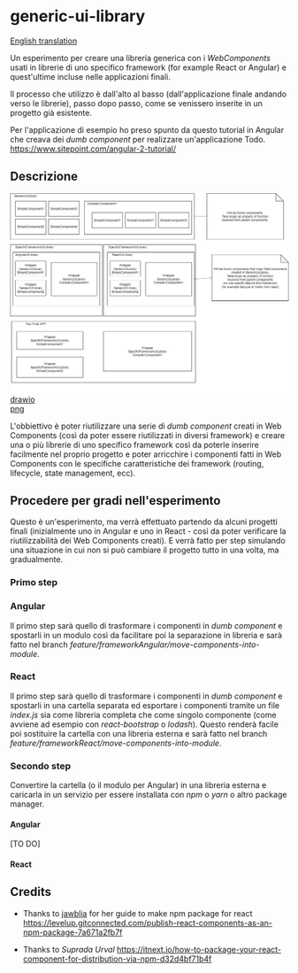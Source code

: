 # generic-ui-library

[English translation](./README_EN.md)

Un esperimento per creare una libreria generica con i *WebComponents* usati in librerie di uno specifico framework (for example React or Angular) e quest'ultime incluse nelle applicazioni finali.

Il processo che utilizzo è dall'alto al basso (dall'applicazione finale andando verso le librerie), passo dopo passo, come se venissero inserite in un progetto già esistente.

Per l'applicazione di esempio ho preso spunto da questo tutorial in Angular che creava dei *dumb component* per realizzare un'applicazione Todo.
https://www.sitepoint.com/angular-2-tutorial/

## Descrizione

![Diagram](Project/Diagrams/schema.png)  
[drawio](Project/Diagrams/schema.drawio)  
[png](Project/Diagrams/schema.png)  

L'obbiettivo è poter riutilizzare una serie di *dumb component* creati in Web Components (così da poter essere riutilizzati in diversi framework) e creare una o più librerie di uno specifico framework così da poterle inserire facilmente nel proprio progetto e poter arricchire i componenti fatti in Web Components con le specifiche caratteristiche dei framework (routing, lifecycle, state management, ecc).

## Procedere per gradi nell'esperimento

Questo è un'esperimento, ma verrà effettuato partendo da alcuni progetti finali (inizialmente uno in Angular e uno in React - così da poter verificare la riutilizzabilità dei Web Components creati). E verrà fatto per step simulando una situazione in cui non si può cambiare il progetto tutto in una volta, ma gradualmente.

### Primo step
### Angular

Il primo step sarà quello di trasformare i componenti in *dumb component* e spostarli in un modulo così da facilitare poi la separazione in libreria e sarà fatto nel branch *feature/frameworkAngular/move-components-into-module*.

### React

Il primo step sarà quello di trasformare i componenti in *dumb component* e spostarli in una cartella separata ed esportare i componenti tramite un file *index.js* sia come libreria completa che come singolo componente (come avviene ad esempio con *react-bootstrap* o *lodash*). Questo renderà facile poi sostituire la cartella con una libreria esterna e sarà fatto nel branch *feature/frameworkReact/move-components-into-module*.

### Secondo step

Convertire la cartella (o il modulo per Angular) in una libreria esterna e caricarla in un servizio per essere installata con *npm* o *yarn* o altro package manager.

#### Angular

[TO DO]

#### React



## Credits

- Thanks to [jawblia](https://github.com/jawblia) for her guide to make npm package for react
https://levelup.gitconnected.com/publish-react-components-as-an-npm-package-7a671a2fb7f

- Thanks to *Suprada Urval*
https://itnext.io/how-to-package-your-react-component-for-distribution-via-npm-d32d4bf71b4f